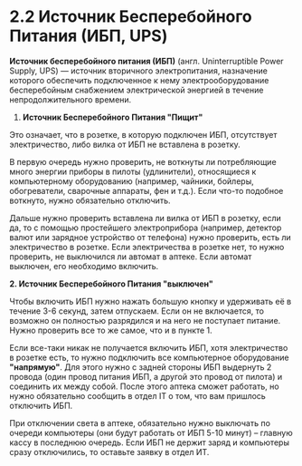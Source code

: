 # 2.2 Источник Бесперебойного Питания (ИБП, UPS)

**Источник бесперебойного питания (ИБП)** (англ. Uninterruptible Power Supply, UPS) — источник вторичного электропитания, назначение которого обеспечить подключенное к нему электрооборудование бесперебойным снабжением электрической энергией в течение непродолжительного времени.



1. **Источник Бесперебойного Питания "Пищит"**

Это означает, что в розетке, в которую подключен ИБП, отсутствует электричество, либо вилка от ИБП не вставлена в розетку.

В первую очередь нужно проверить, не воткнуты ли потребляющие много энергии приборы в пилоты (удлинители), относящиеся к компьютерному оборудованию (например, чайники, бойлеры, обогреватели, сварочные аппараты, фен и т.д.). Если что-то подобное воткнуто, нужно обязательно отключить.&#x20;

Дальше нужно проверить вставлена ли вилка от ИБП в розетку, если да, то с помощью простейшего электроприбора (например, детектор валют или зарядное устройство от телефона) нужно проверить, есть ли электричество в розетке. Если электричества в розетке нет, то нужно проверить, не выключился ли автомат в аптеке. Если автомат выключен, его необходимо включить.

**2. Источник Бесперебойного Питания "выключен"**

Чтобы включить ИБП нужно нажать большую кнопку и удерживать её в течение 3-6 секунд, затем отпускаем. Если он не включается, то возможно он полностью разрядился и на него не поступает питание. Нужно проверить все то же самое, что и в пункте 1. &#x20;

Если все-таки никак не получается включить ИБП, хотя электричество в розетке есть, то нужно подключить все компьютерное оборудование **"напрямую"**. Для этого нужно с задней стороны ИБП выдернуть 2 провода (один провод питания ИБП, а другой это провод от пилота) и соединить их между собой. После этого аптека сможет работать, но нужно обязательно сообщить в отдел IT о том, что вам пришлось отключить ИБП.



При отключении света в аптеке, обязательно нужно выключать по очереди компьютеры (они будут работать от ИБП 5-10 минут) – главную кассу в последнюю очередь. Если ИБП не держит заряд и компьютеры сразу отключились, то оставьте заявку в отдел ИТ.
